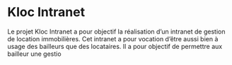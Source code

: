 # Kloc Intranet

Le projet Kloc Intranet a pour objectif la réalisation d’un intranet de gestion de location immobilières. Cet intranet a pour vocation d’être aussi bien à usage des bailleurs que des locataires. Il a pour objectif de permettre aux bailleur une gestio